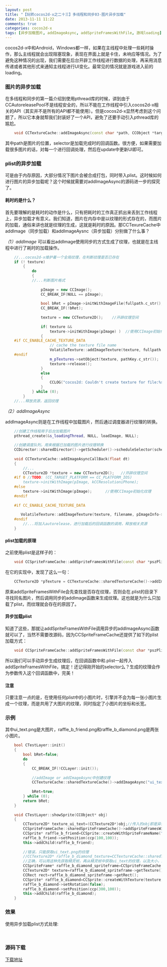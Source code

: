 ```yaml
---
layout: post
title: "【玩转cocos2d-x之二十三】多线程和同步03-图片异步加载"
date: 2013-11-11 11:22
comments: true
categories: cocos2d-x
tags: [异步加载图片, addImageAsync, addSpriteFramesWithFile, 游戏loading]
---
```


cocos2d-x中和Android，Windows都一样，如果在主线程中处理一些耗时操作，那么主线程就会出现阻塞现象，表现在界面上就是卡住，未响应等情况。为了避免这种情况的出现，我们需要在后台开辟工作线程进行数据的处理，再采用消息传递或者其他形式来通知主线程进行UI变化。最常见的情况就是游戏进入前的loading。

### 图片的异步加载
在多线程和同步的第一篇介绍到使用pthread库的时候，讲到由于CCAutoreleasePool不是线程安全的，所以不能在工作线程中引入cocos2d-x相关的API（其实并不是所有的API都不能使用）。但是cocos2d-x显然考虑到这个问题了，所以它本身就帮我们封装好了一个API，避免了还要手动引入pthread库的尴尬。

``` cpp
	void CCTextureCache::addImageAsync(const char *path, CCObject *target, SEL_CallFuncO selector)  
```

<!--more -->

其中path是图片的位置，selector是加载完成时的回调函数。很方便，如果需要加载很多图片的话，对每一个进行回调处理，然后在update中更新UI即可。

### plist的异步加载
可是由于内存原因，大部分情况下图片会被合成打包，同时带入plist。这时候如何进行图片的异步加载呢？这个时候就需要对addImageAsync的源码进一步的探究了。

#### 耗时的是什么？

首先要理解的是耗时的动作是什么，只有把耗时的工作真正抓出来丢到工作线程上，异步加载才有意义。我们知道，图片在内存中是以纹理的形式存在的，而图片的加载，通俗来讲也就是纹理的生成，这就是耗时的原因。那CCTexureCache中addImage（同步加载）和addImageAysnc（异步加载）分别做了什么事？

*（1）addImage*
可以看出addImage使用同步的方式生成了纹理，也就是在主线程中进行了耗时的加载操作。

``` cpp
	//...cocos2d-x维护着一个全局纹理，在判断纹理是否已存在  
	if (! texture)   
    	{  
        	do   
        	{  
           	//...判断图片格式  
                  
                pImage = new CCImage();  
                CC_BREAK_IF(NULL == pImage);  
  
                bool bRet = pImage->initWithImageFile(fullpath.c_str(), eImageFormat);  
                CC_BREAK_IF(!bRet);  
  
                texture = new CCTexture2D();    //开辟纹理空间  
                  
                if( texture &&  
                    texture->initWithImage(pImage) )  //使用CCImage初始化纹理  
                {  
	#if CC_ENABLE_CACHE_TEXTURE_DATA  
                    // cache the texture file name  
                    VolatileTexture::addImageTexture(texture, fullpath.c_str(), eImageFormat);  
	#endif  
                    m_pTextures->setObject(texture, pathKey.c_str());  
                    texture->release();  
                }  
                else  
                {  
                    CCLOG("cocos2d: Couldn't create texture for file:%s in CCTextureCache", path);  
                }  
        	} while (0);  
    	}  
	//...释放资源，返回纹理  
```

*（2）addImageAsync*

addImageAsync则是在工作线程中加载图片，然后通过调度器进行纹理的转换。

``` cpp
	//创建工作线程用于后台加载图片  
	pthread_create(&s_loadingThread, NULL, loadImage, NULL);  
  
	//创建调度队列，用来根据已加载的图片进行纹理转换  
	CCDirector::sharedDirector()->getScheduler()->scheduleSelector(schedule_selector(CCTextureCache::addImageAsyncCallBack), this, 0, false);  
  
	void CCTextureCache::addImageAsyncCallBack(float dt)  
	{  
        //...  
        CCTexture2D *texture = new CCTexture2D();   //开辟纹理空间  
	#if 0 //TODO: (CC_TARGET_PLATFORM == CC_PLATFORM_IOS)  
        texture->initWithImage(pImage, kCCResolutioniPhone);  
	#else  
        texture->initWithImage(pImage);      //使用CCImage初始化纹理  
	#endif  
  
	#if CC_ENABLE_CACHE_TEXTURE_DATA  
  
       VolatileTexture::addImageTexture(texture, filename, pImageInfo->imageType);  
	#endif  
        //...将加入autorelease，进行加载后的回调函数的调用，释放相关资源  
	}  
```

#### plist加载的原理

之前使用plist是这样子的：

``` cpp
	void CCSpriteFrameCache::addSpriteFramesWithFile(const char *pszPlist)//传入plist文件即可  
```

在它的实现中，发现了这么一句：

``` cpp
	CCTexture2D *pTexture = CCTextureCache::sharedTextureCache()->addImage(texturePath.c_str());  
```

原来addSpriteFramesWithFile会先查找是否存在纹理，否则会在.plist的目录下寻找同名图片，然后调用同步的addImage函数来生成纹理。这也就是为什么只加载了plist，而纹理就会存在的原因了。

#### 异步加载plist

知道了这些，那就让addSpriteFramesWithFile调用异步的addImageAsync函数就可以了，当然不需要改源码，因为CCSpriteFrameCache还提供了如下的plist加载方式：

``` cpp
	void CCSpriteFrameCache::addSpriteFramesWithFile(const char *pszPlist, CCTexture2D *pobTexture)  
```

所以我们可以手动异步生成纹理后，在回调函数中和.plist一起传入addSpriteFramesWithFile，搞定！还记得刚开始的selector么？生成的纹理会作为参数传入这个回调函数中，完美！

#### 注意

只要注意一点的是，在使用任何plist中的小图片时，引擎并不会为每一张小图片生成一个纹理，而是共用了大图片的纹理，同时指定了小图片的坐标和长宽。

### 示例
其中ui_text.png是大图片，raffle_b_friend.png和raffle_b_diamond.png是两张小图片。

``` cpp
	bool CTestLayer::init()  
	{  
    	bool bRet=false;  
    	do   
    	{  
        	CC_BREAK_IF(!CCLayer::init());  
  
        	//addImage or addImageAsync中创建纹理  
        	CCTextureCache::sharedTextureCache()->addImageAsync("ui_text.png",this,callfuncO_selector(CTestLayer::showSprite));  
  
        	bRet=true;  
    	} while (0);  
    	return bRet;  
	}  
  
	void CTestLayer::showSprite(CCObject* obj)  
	{  
    	CCTexture2D* texture_ui_text=(CCTexture2D*)obj;//传入的obj即是异步生成的纹理  
    	CCSpriteFrameCache::sharedSpriteFrameCache()->addSpriteFramesWithFile("ui_text.plist",texture_ui_text);//通过纹理和.plist文件加入CCSpriteFrameCache  
    	CCSprite* raffle_b_friend=CCSprite::createWithSpriteFrameName("raffle_b_friend.png");//尽情使用小图片吧  
    	raffle_b_friend->setPosition(ccp(100,100));  
    	this->addChild(raffle_b_friend);  
  
    	//错误，只能获取ui_text.png的纹理  
    	//CCTexture2D* raffle_b_diamond_texture=CCTextureCache::sharedTextureCache()->textureForKey("raffle_b_diamond.png");  
    	//正确，可以用这种先获取精灵帧，再从精灵帧中获取ui_text的纹理，以及大小，来构建CCSprite  
    	CCSpriteFrame* raffle_b_diamond_spriteframe=CCSpriteFrameCache::sharedSpriteFrameCache()->spriteFrameByName("raffle_b_diamond.png");  
    	CCTexture2D* texture=raffle_b_diamond_spriteframe->getTexture();  
    	CCRect rect=raffle_b_diamond_spriteframe->getRect();  
    	CCSprite* raffle_b_diamond=CCSprite::createWithTexture(texture,rect); //如果纹理需要旋转，setRotation吧  
    	raffle_b_diamond->setRotation(false);  
    	raffle_b_diamond->setPosition(ccp(300,100));  
    	this->addChild(raffle_b_diamond);  
	}  
```

### 效果
使用异步加载plist方式处理:

<div align="center"><img src="http://img.blog.csdn.net/20131111094358437?watermark/2/text/aHR0cDovL2Jsb2cuY3Nkbi5uZXQvamFja3lzdHVkaW8=/font/5a6L5L2T/fontsize/400/fill/I0JBQkFCMA==/dissolve/70/gravity/SouthEast" alt="" border="0" title="效果图" /><br></br></div>

### 源码下载
[下载地址](http://download.csdn.net/detail/jackyvincefu/6533293)
